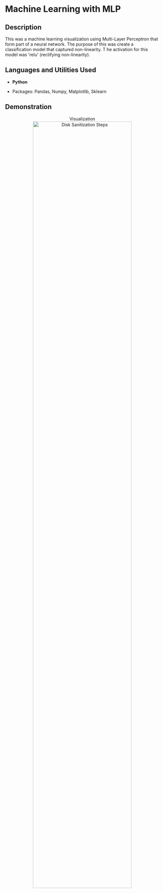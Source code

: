 <h1> Machine Learning with MLP</h1>


<h2>Description</h2>
This was a machine learning visualization using Multi-Layer Perceptron that form part of a neural network. 
The purpose of this was create a classification model that captured non-linearity. T
he activation for this model was 'relu' (rectifying non-linearity).
<br />


<h2>Languages and Utilities Used</h2>

- <b>Python</b>
- <p>Packages: Pandas, Numpy, Matplotlib, Sklearn</p>


<h2>Demonstration</h2>

<p align="center">
Visualization <br/>
<img src="https://i.imgur.com/vmT79Tw.png" height="80%" width="80%" alt="Disk Sanitization Steps"/>
<br />
<br />
<br />
<br />
</p>

<!--
 ```diff
- text in red
+ text in green
! text in orange
# text in gray
@@ text in purple (and bold)@@
